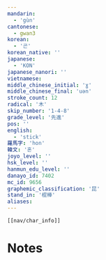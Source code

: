```yaml
---
mandarin:
  - 'gùn'
cantonese:
  - gwan3
korean:
  - '곤'
korean_native: ''
japanese:
  - 'KON'
japanese_nanori: ''
vietnamese:
middle_chinese_initial: 'ɣ'
middle_chinese_final: 'uən'
stroke_count: 12
radical: '木'
skip_number: '1-4-8'
grade_level: '先進'
pos: ''
english:
  - 'stick'
羅馬字: 'hon'
韓文: '혼'
joyo_level: ''
hsk_level: ''
hanmun_edu_level: ''
danayo_id: 7402
mc_id: 9656
graphemic_classification: '昆'
stand_in: '棍棒'
aliases:
---
```

```meta-bind-embed
[[nav/char_info]]
```

# Notes
